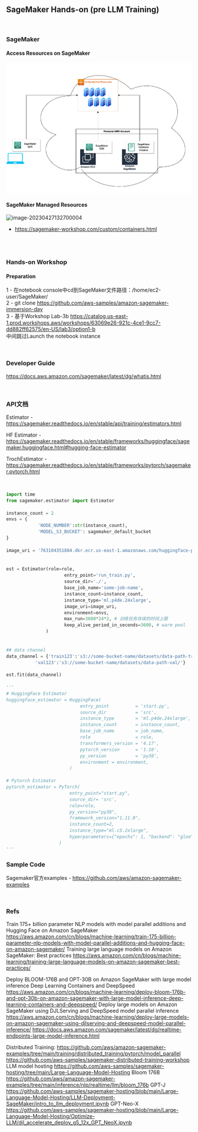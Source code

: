 ## SageMaker Hands-on (pre LLM Training)

<br />

### SageMaker

#### Access Resources on SageMaker
![image-20230427132700003](assets/image-20230427132700003.png)
<br />


#### SageMaker Managed Resources
![image-20230427132700004](https://sagemaker-workshop.com/images/sm-containers.gif)
<br />
* https://sagemaker-workshop.com/custom/containers.html
<br />

<br />

### Hands-on Workshop

#### Preparation
1 - 在notebook console中cd到SageMaker文件路径：/home/ec2-user/SageMaker/
<br />
2 - git clone https://github.com/aws-samples/amazon-sagemaker-immersion-day
<br />
3 - 基于Workshop Lab-3b
https://catalog.us-east-1.prod.workshops.aws/workshops/63069e26-921c-4ce1-9cc7-dd882ff62575/en-US/lab3/option1-b
<br />
中间跳过Launch the notebook instance

<br />

### Developer Guide

https://docs.aws.amazon.com/sagemaker/latest/dg/whatis.html  

<br />

### API文档

Estimator - https://sagemaker.readthedocs.io/en/stable/api/training/estimators.html

HF Estimator - https://sagemaker.readthedocs.io/en/stable/frameworks/huggingface/sagemaker.huggingface.html#hugging-face-estimator

TrochEstimator - https://sagemaker.readthedocs.io/en/stable/frameworks/pytorch/sagemaker.pytorch.html  

<br />

```python
import time
from sagemaker.estimator import Estimator

instance_count = 2
envs = {
            'NODE_NUMBER':str(instance_count),
            'MODEL_S3_BUCKET': sagemaker_default_bucket
}

image_uri = '763104351884.dkr.ecr.us-east-1.amazonaws.com/huggingface-pytorch-training:1.13.1-transformers4.26.0-gpu-py39-cu117-ubuntu20.04 '


est = Estimator(role=role,
                      entry_point='run_train.py',
                      source_dir='./',
                      base_job_name='some-job-name',
                      instance_count=instance_count,
                      instance_type='ml.p4de.24xlarge',
                      image_uri=image_uri,
                      environment=envs,
                      max_run=3600*24*2, # 训练任务存续的时间上限
                      keep_alive_period_in_seconds=3600, # warm pool
               )


## data channel
data_channel = {'train123':'s3://some-bucket-name/datasets/data-path-train/',
           'val123':'s3://some-bucket-name/datasets/data-path-val/'}

est.fit(data_channel)

'''
# HuggingFace Estimator
huggingface_estimator = HuggingFace(
                            entry_point          = 'start.py',        
                            source_dir           = 'src',             
                            instance_type        = 'ml.p4de.24xlarge', 
                            instance_count       = instance_count,
                            base_job_name        = job_name,      
                            role                 = role,           
                            transformers_version = '4.17',        
                            pytorch_version      = '1.10',        
                            py_version           = 'py38',
                            environment = environment,
                        )

# Pytorch Estimator
pytorch_estimator = PyTorch(
                        entry_point="start.py",
                        source_dir= 'src',
                        role=role,
                        py_version="py38",
                        framework_version="1.11.0",
                        instance_count=2,
                        instance_type="ml.c5.2xlarge",
                        hyperparameters={"epochs": 1, "backend": "gloo"},
                    )
'''
```


### Sample Code

Sagemaker官方examples - https://github.com/aws/amazon-sagemaker-examples


<br />

### Refs
Train 175+ billion parameter NLP models with model parallel additions and Hugging Face on Amazon SageMaker https://aws.amazon.com/cn/blogs/machine-learning/train-175-billion-parameter-nlp-models-with-model-parallel-additions-and-hugging-face-on-amazon-sagemaker/
 Training large language models on Amazon SageMaker: Best practices https://aws.amazon.com/cn/blogs/machine-learning/training-large-language-models-on-amazon-sagemaker-best-practices/

Deploy BLOOM-176B and OPT-30B on Amazon SageMaker with large model inference Deep Learning Containers and DeepSpeed https://aws.amazon.com/cn/blogs/machine-learning/deploy-bloom-176b-and-opt-30b-on-amazon-sagemaker-with-large-model-inference-deep-learning-containers-and-deepspeed/
Deploy large models on Amazon SageMaker using DJLServing and DeepSpeed model parallel inference https://aws.amazon.com/cn/blogs/machine-learning/deploy-large-models-on-amazon-sagemaker-using-djlserving-and-deepspeed-model-parallel-inference/
https://docs.aws.amazon.com/sagemaker/latest/dg/realtime-endpoints-large-model-inference.html

Distributed Training:
https://github.com/aws/amazon-sagemaker-examples/tree/main/training/distributed_training/pytorch/model_parallel
https://github.com/aws-samples/sagemaker-distributed-training-workshop
LLM model hosting https://github.com/aws-samples/sagemaker-hosting/tree/main/Large-Language-Model-Hosting
Bloom 176B https://github.com/aws/amazon-sagemaker-examples/tree/main/inference/nlp/realtime/llm/bloom_176b
GPT-J  https://github.com/aws-samples/sagemaker-hosting/blob/main/Large-Language-Model-Hosting/LLM-Deployment-SageMaker/intro_to_llm_deployment.ipynb
GPT-Neo-X https://github.com/aws-samples/sagemaker-hosting/blob/main/Large-Language-Model-Hosting/Optimize-LLM/djl_accelerate_deploy_g5_12x_GPT_NeoX.ipynb
